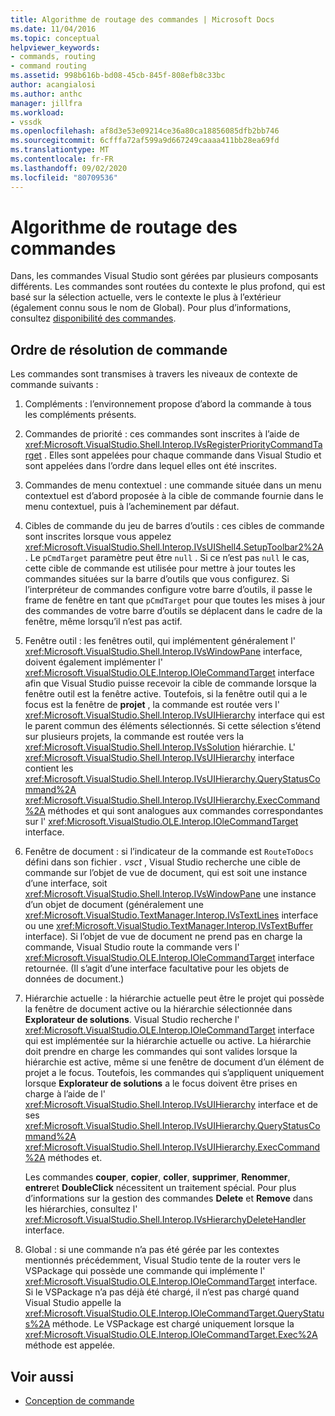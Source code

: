 ```yaml
---
title: Algorithme de routage des commandes | Microsoft Docs
ms.date: 11/04/2016
ms.topic: conceptual
helpviewer_keywords:
- commands, routing
- command routing
ms.assetid: 998b616b-bd08-45cb-845f-808efb8c33bc
author: acangialosi
ms.author: anthc
manager: jillfra
ms.workload:
- vssdk
ms.openlocfilehash: af8d3e53e09214ce36a80ca18856085dfb2bb746
ms.sourcegitcommit: 6cfffa72af599a9d667249caaaa411bb28ea69fd
ms.translationtype: MT
ms.contentlocale: fr-FR
ms.lasthandoff: 09/02/2020
ms.locfileid: "80709536"
---
```

# <a name="command-routing-algorithm"></a>Algorithme de routage des commandes
Dans, les commandes Visual Studio sont gérées par plusieurs composants différents. Les commandes sont routées du contexte le plus profond, qui est basé sur la sélection actuelle, vers le contexte le plus à l’extérieur (également connu sous le nom de Global). Pour plus d’informations, consultez [disponibilité des commandes](../../extensibility/internals/command-availability.md).

## <a name="order-of-command-resolution"></a>Ordre de résolution de commande
 Les commandes sont transmises à travers les niveaux de contexte de commande suivants :

1. Compléments : l’environnement propose d’abord la commande à tous les compléments présents.

2. Commandes de priorité : ces commandes sont inscrites à l’aide de <xref:Microsoft.VisualStudio.Shell.Interop.IVsRegisterPriorityCommandTarget> . Elles sont appelées pour chaque commande dans Visual Studio et sont appelées dans l’ordre dans lequel elles ont été inscrites.

3. Commandes de menu contextuel : une commande située dans un menu contextuel est d’abord proposée à la cible de commande fournie dans le menu contextuel, puis à l’acheminement par défaut.

4. Cibles de commande du jeu de barres d’outils : ces cibles de commande sont inscrites lorsque vous appelez <xref:Microsoft.VisualStudio.Shell.Interop.IVsUIShell4.SetupToolbar2%2A> . Le `pCmdTarget` paramètre peut être `null` . Si ce n’est pas `null` le cas, cette cible de commande est utilisée pour mettre à jour toutes les commandes situées sur la barre d’outils que vous configurez. Si l’interpréteur de commandes configure votre barre d’outils, il passe le frame de fenêtre en tant que `pCmdTarget` pour que toutes les mises à jour des commandes de votre barre d’outils se déplacent dans le cadre de la fenêtre, même lorsqu’il n’est pas actif.

5. Fenêtre outil : les fenêtres outil, qui implémentent généralement l' <xref:Microsoft.VisualStudio.Shell.Interop.IVsWindowPane> interface, doivent également implémenter l' <xref:Microsoft.VisualStudio.OLE.Interop.IOleCommandTarget> interface afin que Visual Studio puisse recevoir la cible de commande lorsque la fenêtre outil est la fenêtre active. Toutefois, si la fenêtre outil qui a le focus est la fenêtre de **projet** , la commande est routée vers l' <xref:Microsoft.VisualStudio.Shell.Interop.IVsUIHierarchy> interface qui est le parent commun des éléments sélectionnés. Si cette sélection s’étend sur plusieurs projets, la commande est routée vers la <xref:Microsoft.VisualStudio.Shell.Interop.IVsSolution> hiérarchie. L' <xref:Microsoft.VisualStudio.Shell.Interop.IVsUIHierarchy> interface contient les <xref:Microsoft.VisualStudio.Shell.Interop.IVsUIHierarchy.QueryStatusCommand%2A> <xref:Microsoft.VisualStudio.Shell.Interop.IVsUIHierarchy.ExecCommand%2A> méthodes et qui sont analogues aux commandes correspondantes sur l' <xref:Microsoft.VisualStudio.OLE.Interop.IOleCommandTarget> interface.

6. Fenêtre de document : si l’indicateur de la commande est `RouteToDocs` défini dans son fichier *. vsct* , Visual Studio recherche une cible de commande sur l’objet de vue de document, qui est soit une instance d’une interface, soit <xref:Microsoft.VisualStudio.Shell.Interop.IVsWindowPane> une instance d’un objet de document (généralement une <xref:Microsoft.VisualStudio.TextManager.Interop.IVsTextLines> interface ou une <xref:Microsoft.VisualStudio.TextManager.Interop.IVsTextBuffer> interface). Si l’objet de vue de document ne prend pas en charge la commande, Visual Studio route la commande vers l' <xref:Microsoft.VisualStudio.OLE.Interop.IOleCommandTarget> interface retournée. (Il s’agit d’une interface facultative pour les objets de données de document.)

7. Hiérarchie actuelle : la hiérarchie actuelle peut être le projet qui possède la fenêtre de document active ou la hiérarchie sélectionnée dans **Explorateur de solutions**. Visual Studio recherche l' <xref:Microsoft.VisualStudio.OLE.Interop.IOleCommandTarget> interface qui est implémentée sur la hiérarchie actuelle ou active. La hiérarchie doit prendre en charge les commandes qui sont valides lorsque la hiérarchie est active, même si une fenêtre de document d’un élément de projet a le focus. Toutefois, les commandes qui s’appliquent uniquement lorsque **Explorateur de solutions** a le focus doivent être prises en charge à l’aide de l' <xref:Microsoft.VisualStudio.Shell.Interop.IVsUIHierarchy> interface et de ses <xref:Microsoft.VisualStudio.Shell.Interop.IVsUIHierarchy.QueryStatusCommand%2A> <xref:Microsoft.VisualStudio.Shell.Interop.IVsUIHierarchy.ExecCommand%2A> méthodes et.

     Les commandes **couper**, **copier**, **coller**, **supprimer**, **Renommer**, **entrer**et **DoubleClick** nécessitent un traitement spécial. Pour plus d’informations sur la gestion des commandes **Delete** et **Remove** dans les hiérarchies, consultez l' <xref:Microsoft.VisualStudio.Shell.Interop.IVsHierarchyDeleteHandler> interface.

8. Global : si une commande n’a pas été gérée par les contextes mentionnés précédemment, Visual Studio tente de la router vers le VSPackage qui possède une commande qui implémente l' <xref:Microsoft.VisualStudio.OLE.Interop.IOleCommandTarget> interface. Si le VSPackage n’a pas déjà été chargé, il n’est pas chargé quand Visual Studio appelle la <xref:Microsoft.VisualStudio.OLE.Interop.IOleCommandTarget.QueryStatus%2A> méthode. Le VSPackage est chargé uniquement lorsque la <xref:Microsoft.VisualStudio.OLE.Interop.IOleCommandTarget.Exec%2A> méthode est appelée.

## <a name="see-also"></a>Voir aussi
- [Conception de commande](../../extensibility/internals/command-design.md)
